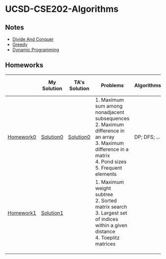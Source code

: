 # UCSD-CSE202-Algorithms

## Notes

- [Divide And Conquer](https://github.com/Rshcaroline/UCSD-CSE202-Algorithms/blob/master/Notes/Notes1DivideAndConquer.pdf)
- [Greedy](https://github.com/Rshcaroline/UCSD-CSE202-Algorithms/blob/master/Notes/Notes2Greedy.pdf)
- [Dynamic Programming](https://github.com/Rshcaroline/UCSD-CSE202-Algorithms/blob/master/Notes/Notes3DP.pdf)

## Homeworks

|                                                              | My Solution                                                  | TA's Solution                                                | Problems                                                     | Algorithms   | Graded Problems | Scores       | Corresponding Leetcode Problem |
| ------------------------------------------------------------ | ------------------------------------------------------------ | ------------------------------------------------------------ | ------------------------------------------------------------ | ------------ | --------------- | ------------ | ------------------------------ |
| [Homework0](https://github.com/Rshcaroline/UCSD-CSE202-Algorithms/blob/master/Homeworks/HW0/hw0.pdf) | [Solution0](https://github.com/Rshcaroline/UCSD-CSE202-Algorithms/blob/master/Homeworks/HW0/tex/main.pdf) | [Solution0](https://github.com/Rshcaroline/UCSD-CSE202-Algorithms/blob/master/Homeworks/HW0/hw0_s.pdf) | 1. Maximum sum among nonadjacent subsequences</br>2. Maximum difference in an array</br>3. Maximum difference in a matrix</br>4. Pond sizes</br>5. Frequent elements | DP; DFS; ... | 1, 3            | 20/20 points |                                |
| [Homework1](https://github.com/Rshcaroline/UCSD-CSE202-Algorithms/blob/master/Homeworks/HW1/hw1.pdf) | [Solution1](https://github.com/Rshcaroline/UCSD-CSE202-Algorithms/blob/master/Homeworks/HW1/tex/main.pdf) |                                                              | 1. Maximum weight subtree</br>2. Sorted matrix search</br>3. Largest set of indices within a given distance</br>4. Toeplitz matrices |              |                 |              |                                |
|                                                              |                                                              |                                                              |                                                              |              |                 |              |                                |
|                                                              |                                                              |                                                              |                                                              |              |                 |              |                                |
|                                                              |                                                              |                                                              |                                                              |              |                 |              |                                |

